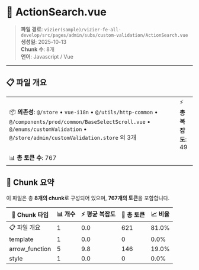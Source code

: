 # 📄 ActionSearch.vue

> **파일 경로**: `vizier(sample)/vizier-fe-all-develop/src/pages/admin/subs/custom-validation/ActionSearch.vue`  
> **생성일**: 2025-10-13  
> **Chunk 수**: 8개  
> **언어**: Javascript / Vue
---





## 📋 파일 개요

| | |
|--|--|
| 📦 **의존성**: `@/store` • `vue-i18n` • `@/utils/http-common` • `@/components/prod/common/BaseSelectScroll.vue` • `@/enums/customValidation` • `@/store/admin/customValidation.store` 외 3개 | ⚡ **총 복잡도**: 49 |
| 📊 **총 토큰 수**: 767 |  |






## 🧩 Chunk 요약

이 파일은 총 **8개의 chunk**로 구성되어 있으며, **767개의 토큰**을 포함합니다.

| 🧩 Chunk 타입 | 📊 개수 | ⚡ 평균 복잡도 | 📝 총 토큰 | 📈 비율 |
|---------------|--------|-------------|----------|--------|
| 📋 파일 개요 | 1 | 0.0 | 621 | 81.0% |
| template | 1 | 0.0 | 0 | 0.0% |
| arrow_function | 5 | 9.8 | 146 | 19.0% |
| style | 1 | 0.0 | 0 | 0.0% |


